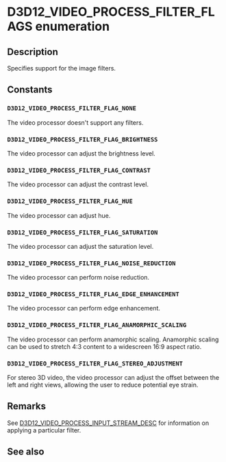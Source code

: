 # D3D12_VIDEO_PROCESS_FILTER_FLAGS enumeration

## Description

Specifies support for the image filters.

## Constants

### `D3D12_VIDEO_PROCESS_FILTER_FLAG_NONE`

The video processor doesn't support any filters.

### `D3D12_VIDEO_PROCESS_FILTER_FLAG_BRIGHTNESS`

The video processor can adjust the brightness level.

### `D3D12_VIDEO_PROCESS_FILTER_FLAG_CONTRAST`

The video processor can adjust the contrast level.

### `D3D12_VIDEO_PROCESS_FILTER_FLAG_HUE`

The video processor can adjust hue.

### `D3D12_VIDEO_PROCESS_FILTER_FLAG_SATURATION`

The video processor can adjust the saturation level.

### `D3D12_VIDEO_PROCESS_FILTER_FLAG_NOISE_REDUCTION`

The video processor can perform noise reduction.

### `D3D12_VIDEO_PROCESS_FILTER_FLAG_EDGE_ENHANCEMENT`

The video processor can perform edge enhancement.

### `D3D12_VIDEO_PROCESS_FILTER_FLAG_ANAMORPHIC_SCALING`

The video processor can perform anamorphic scaling. Anamorphic scaling can be used to stretch 4:3 content to a widescreen 16:9 aspect ratio.

### `D3D12_VIDEO_PROCESS_FILTER_FLAG_STEREO_ADJUSTMENT`

For stereo 3D video, the video processor can adjust the offset between the left and right views, allowing the user to reduce potential eye strain.

## Remarks

See [D3D12\_VIDEO\_PROCESS\_INPUT\_STREAM\_DESC](https://learn.microsoft.com/windows/win32/api/d3d12video/ns-d3d12video-d3d12_video_process_input_stream_desc) for information on applying a particular filter.

## See also
